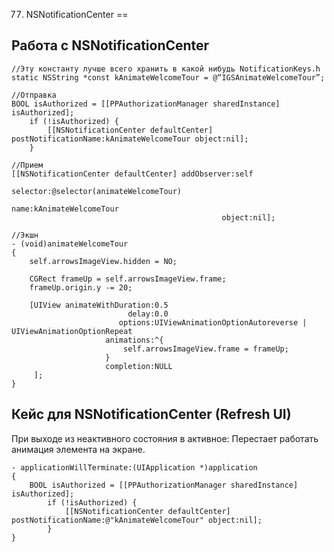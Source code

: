 77. NSNotificationCenter
==

## Работа с NSNotificationCenter

```objc
//Эту константу лучше всего хранить в какой нибудь NotificationKeys.h
static NSString *const kAnimateWelcomeTour = @“IGSAnimateWelcomeTour”;
```

```objc
//Отправка
BOOL isAuthorized = [[PPAuthorizationManager sharedInstance] isAuthorized];
    if (!isAuthorized) {
        [[NSNotificationCenter defaultCenter] postNotificationName:kAnimateWelcomeTour object:nil];
    }
```

```objc
//Прием
[[NSNotificationCenter defaultCenter] addObserver:self
                                             selector:@selector(animateWelcomeTour)
                                                 name:kAnimateWelcomeTour
                                               object:nil];
```

```objc
//Экшн
- (void)animateWelcomeTour
{
    self.arrowsImageView.hidden = NO;
    
    CGRect frameUp = self.arrowsImageView.frame;
    frameUp.origin.y -= 20;
    
    [UIView animateWithDuration:0.5
                          delay:0.0
                        options:UIViewAnimationOptionAutoreverse | UIViewAnimationOptionRepeat
                     animations:^{
                         self.arrowsImageView.frame = frameUp;
                     }
                     completion:NULL
     ];
}
```

## Кейс для NSNotificationCenter (Refresh UI)

При выходе из неактивного состояния в активное: Перестает работать анимация элемента на экране.

```objc
- applicationWillTerminate:(UIApplication *)application
{
    BOOL isAuthorized = [[PPAuthorizationManager sharedInstance] isAuthorized];
        if (!isAuthorized) {
            [[NSNotificationCenter defaultCenter] postNotificationName:@"kAnimateWelcomeTour" object:nil];
        }
}
```




